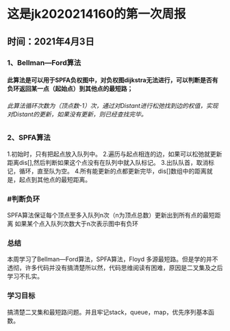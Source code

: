 # 这是jk2020214160的第一次周报

## 时间：2021年4月3日

### 1、Bellman—Ford算法

#### 此算法是可以用于SPFA负权图中，对负权图dijkstra无法进行，可以判断是否有负环返回某一点（起始点）到其他点的最短路；

###### 此算法循环次数为（顶点数-1）次，通过对Distant进行松弛找到边的权值，实现对Distant的更新，如果没有更新，则已经查找完毕。

### 2、SPFA算法

1.初始时，只有把起点放入队列中。
2.遍历与起点相连的边，如果可以松弛就更新距离dis[],然后判断如果这个点没有在队列中就入队标记。
3.出队队首，取消标记，循环，直至队为空。
4.所有能更新的点都更新完毕，dis[]数组中的距离就是，起点到其他点的最短距离。

### #判断负环

SPFA算法保证每个顶点至多入队列n次（n为顶点总数）更新出到所有点的最短距离
如果某个点入队列次数大于n次表示图中有负环



### 总结

本周学习了Bellman—Ford算法，SPFA算法，Floyd 多源最短路。但是学的并不透彻，许多代码并没有搞清楚所以然，代码思维阅读有困难，原因是二叉集及之后学习不扎实。

### 学习目标

搞清楚二叉集和最短路问题。并且牢记stack，queue，map，优先序列基本函数。








